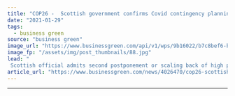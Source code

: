 ```yaml
---
title: "COP26 -  Scottish government confirms Covid contingency planning underway"
date: "2021-01-29"
tags: 
  - business green
source: "business green"
image_url: "https://www.businessgreen.com/api/v1/wps/9b16022/b7c8bef6-be02-4c9c-915f-414df7fdf1e6/4/Glasgow-CreditMarioGuti-185x114.jpg"
image_fp: "/assets/img/post_thumbnails/88.jpg"
lead: "
 Scottish official admits second postponement or scaling back of high profile Climate Summit under consideration given on-going health risks ..."
article_url: "https://www.businessgreen.com/news/4026470/cop26-scottish-government-confirms-covid-contingency-planning-underway"
---
```


---
